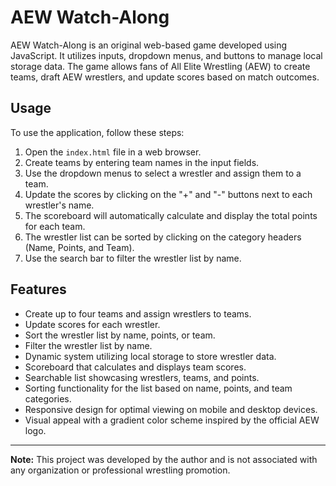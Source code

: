 # AEW Watch-Along

AEW Watch-Along is an original web-based game developed using JavaScript. It utilizes inputs, dropdown menus, and buttons to manage local storage data. The game allows fans of All Elite Wrestling (AEW) to create teams, draft AEW wrestlers, and update scores based on match outcomes.

## Usage

To use the application, follow these steps:

1. Open the `index.html` file in a web browser.
2. Create teams by entering team names in the input fields.
3. Use the dropdown menus to select a wrestler and assign them to a team.
4. Update the scores by clicking on the "+" and "-" buttons next to each wrestler's name.
5. The scoreboard will automatically calculate and display the total points for each team.
6. The wrestler list can be sorted by clicking on the category headers (Name, Points, and Team).
7. Use the search bar to filter the wrestler list by name.

## Features

- Create up to four teams and assign wrestlers to teams.
- Update scores for each wrestler.
- Sort the wrestler list by name, points, or team.
- Filter the wrestler list by name.
- Dynamic system utilizing local storage to store wrestler data.
- Scoreboard that calculates and displays team scores.
- Searchable list showcasing wrestlers, teams, and points.
- Sorting functionality for the list based on name, points, and team categories.
- Responsive design for optimal viewing on mobile and desktop devices.
- Visual appeal with a gradient color scheme inspired by the official AEW logo.

---

**Note:** This project was developed by the author and is not associated with any organization or professional wrestling promotion.
